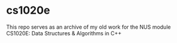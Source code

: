 # cs1020e
This repo serves as an archive of my old work for the NUS module CS1020E: Data Structures & Algorithms in C++
